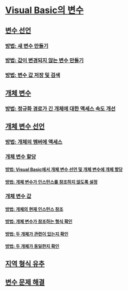 # [Visual Basic의 변수](index.md)
## [변수 선언](variable-declaration.md)
### [방법: 새 변수 만들기](how-to-create-a-new-variable.md)
### [방법: 값이 변경되지 않는 변수 만들기](how-to-create-a-variable-that-does-not-change-in-value.md)
### [방법: 변수 값 저장 및 검색](how-to-move-data-into-and-out-of-a-variable.md)
## [개체 변수](object-variables.md)
### [방법: 정규화 경로가 긴 개체에 대한 액세스 속도 개선](how-to-speed-up-access-to-an-object-with-a-long-qualification-path.md)
## [개체 변수 선언](object-variable-declaration.md)
### [방법: 개체의 멤버에 액세스](how-to-access-members-of-an-object.md)
### [개체 변수 할당](object-variable-assignment.md)
#### [방법: Visual Basic에서 개체 변수 선언 및 개체 변수에 개체 할당](how-to-declare-an-object-variable-and-assign-an-object-to-it.md)
#### [방법: 개체 변수가 인스턴스를 참조하지 않도록 설정](how-to-make-an-object-variable-not-refer-to-any-instance.md)
### [개체 변수 값](object-variable-values.md)
#### [방법: 개체의 현재 인스턴스 참조](how-to-refer-to-the-current-instance-of-an-object.md)
#### [방법: 개체 변수가 참조하는 형식 확인](how-to-determine-what-type-an-object-variable-refers-to.md)
#### [방법: 두 개체가 관련이 있는지 확인](how-to-determine-whether-two-objects-are-related.md)
#### [방법: 두 개체가 동일한지 확인](how-to-determine-whether-two-objects-are-identical.md)
## [지역 형식 유추](local-type-inference.md)
## [변수 문제 해결](troubleshooting-variables.md)